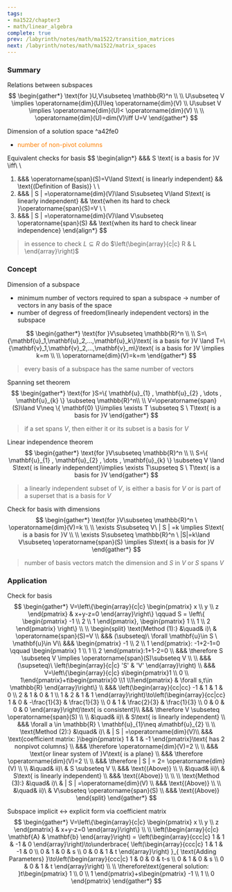 ```yaml
---
tags:
- ma1522/chapter3
- math/linear_algebra
complete: true
prev: /labyrinth/notes/math/ma1522/transition_matrices
next: /labyrinth/notes/math/ma1522/matrix_spaces
---
```


   

### Summary
Relations between subspaces
$$
\begin{gather*}
\text{for }U,V\subseteq \mathbb{R}^n \\
\\
U\subseteq V \implies \operatorname{dim}(U)\leq \operatorname{dim}(V) \\
U\subset V \implies \operatorname{dim}(U)< \operatorname{dim}(V) \\
\\
\operatorname{dim}(U)=dim(V)\iff U=V
\end{gather*}
$$

Dimension of a solution space ^a42fe0
- <span style="color:rgb(255, 127, 0)">number of non-pivot columns</span>

Equivalent checks for basis
$$
\begin{align*}
&&& S \text{ is a basis for }V \iff\\
\\
1) &&& \operatorname{span}(S)=V\land S\text{ is linearly independent} && \text{(Definition of Basis)} \\
\\
2) &&& | S | =\operatorname{dim}(V)\land S\subseteq V\land S\text{ is linearly independent} && \text{when its hard to check }\operatorname{span}(S)=V \\
\\
3) &&& | S | =\operatorname{dim}(V)\land V\subseteq \operatorname{span}(S) && \text{when its hard to check linear independence}
\end{align*}
$$
> in essence to check $L\subseteq R$ do $\left(\begin{array}{c|c} R & L \end{array}\right)$

### Concept
Dimension of a subspace
- minimum number of vectors required to span a subspace -> number of vectors in any basis of the space
- number of degress of freedom(linearly independent vectors) in the subspace

$$
\begin{gather*}
\text{for }V\subseteq \mathbb{R}^n \\
\\
S=\{\mathbf{u}_1,\mathbf{u}_2,...,\mathbf{u}_k\}\text{ is a basis for }V \land T=\{\mathbf{v}_1,\mathbf{v}_2,...,\mathbf{v}_m\}\text{ is a basis for }V \implies k=m \\
\\
\operatorname{dim}(V)=k=m
\end{gather*}
$$
> every basis of a subspace has the same number of vectors

Spanning set theorem
$$
\begin{gather*}
\text{for }S=\{ \mathbf{u}_{1} , \mathbf{u}_{2} , \dots , \mathbf{u}_{k} \} \subseteq \mathbb{R}^n\\
\\
V=\operatorname{span}(S)\land V\neq \{ \mathbf{0} \}\implies \exists T \subseteq S \ T\text{ is a basis for }V
\end{gather*}
$$
> if a set spans $V$, then either it or its subset is a basis for $V$

Linear independence theorem
$$
\begin{gather*}
\text{for }V\subseteq \mathbb{R}^n \\
\\
S=\{ \mathbf{u}_{1} , \mathbf{u}_{2} , \dots , \mathbf{u}_{k} \} \subseteq V \land S\text{ is linearly independent}\implies \exists T\supseteq S \ T\text{ is a basis for }V
\end{gather*}
$$
> a linearly independent subset of $V$, is either a basis for $V$ or is part of a superset that is a basis for $V$

Check for basis with dimensions
$$
\begin{gather*}
\text{for }V\subseteq \mathbb{R}^n \ \operatorname{dim}(V)=k \\
\\
\exists S\subseteq V\ | S | =k \implies S\text{ is a basis for }V \\
\\
\exists S\subseteq \mathbb{R}^n \ |S|=k\land V\subseteq \operatorname{span}(S) \implies S\text{ is a basis for }V
\end{gather*}
$$
> number of basis vectors match the dimension and $S$ in $V$ or $S$ spans $V$

### Application
Check for basis
$$
\begin{gather*}
V=\left\{\begin{array}{c|c} \begin{pmatrix}
x \\
y \\
z
\end{pmatrix} & x+y-z=0 \end{array}\right\} \qquad S = \left\{ \begin{pmatrix}
-1 \\
2 \\
1
\end{pmatrix}, \begin{pmatrix}
1 \\
1 \\
2
\end{pmatrix} \right\} \\
\\
\begin{split}
\text{Method (1):} &\quad& i)\ & \operatorname{span}(S)=V \\
&&& (\subseteq)\ \forall \mathbf{u}\in S \ \mathbf{u}\in V\\
&&& \begin{pmatrix}
-1 \\
2 \\
1
\end{pmatrix}: -1+2-1=0 \qquad \begin{pmatrix}
1 \\
1 \\
2
\end{pmatrix}:1+1-2=0 \\
&&& \therefore S \subseteq V \implies \operatorname{span}(S)\subseteq V \\
\\
&&& (\supseteq)\ \left(\begin{array}{c|c} 'S' & 'V' \end{array}\right) \\
&&& V=\left\{\begin{array}{c|c} s\begin{pmatrix}1 \\ 0 \\ 1\end{pmatrix}+t\begin{pmatrix}0 \\1 \\1\end{pmatrix} & \forall s,t\in \mathbb{R} \end{array}\right\} \\
&&& \left(\begin{array}{cc|cc} -1 & 1 & 1 & 0 \\
2 & 1 & 0 & 1 \\
1 & 2 & 1 & 1 \end{array}\right)\to\left(\begin{array}{cc|cc} 1 & 0 & -\frac{1}{3} & \frac{1}{3} \\
0 & 1 & \frac{2}{3} & \frac{1}{3} \\
0 & 0 & 0 & 0 \end{array}\right)\text{ is consistent}\\
&&& \therefore V \subseteq \operatorname{span}(S) \\
\\
&\quad& ii)\ & S\text{ is linearly independent} \\
&&& \forall a \in \mathbb{R} \ \mathbf{u}_{1}\neq a\mathbf{u}_{2}
\\
\\
\text{Method (2):} &\quad& i)\ & | S | =\operatorname{dim}(V)\\
&&& \text{coefficient matrix: }\begin{pmatrix}
1 & 1 & -1
\end{pmatrix}\text{ has 2 nonpivot columns} \\
&&& \therefore \operatorname{dim}(V)=2 \\
\\
&&& \text{or linear system of }V\text{ is a plane} \\
&&& \therefore \operatorname{dim}(V)=2 \\
\\
&&& \therefore | S | = 2= \operatorname{dim}(V) \\
\\
&\quad& ii)\ & S \subseteq V \\
&&& \text{(Above)} \\
\\
&\quad& iii)\ & S\text{ is linearly independent} \\
&&& \text{(Above)} \\
\\
\\
\text{Method (3):} &\quad& i)\ & | S | =\operatorname{dim}(V) \\
&&& \text{(Above)} \\
\\
&\quad& ii)\ & V\subseteq \operatorname{span}(S) \\
&&& \text{(Above)}
\end{split}
\end{gather*}
$$

Subspace implicit <-> explicit form via coefficient matrix
$$
\begin{gather*}
V=\left\{\begin{array}{c|c} \begin{pmatrix}
x \\
y \\
z
\end{pmatrix} & x+y-z=0 \end{array}\right\} \\
\\
\left(\begin{array}{c|c} \mathbf{A} & \mathbf{b} \end{array}\right) = \left(\begin{array}{ccc|c} 1 & 1 & -1 & 0 \end{array}\right)\to\underbrace{ \left(\begin{array}{ccc|c} 1 & 1 & -1 & 0 \\
0 & 1 & 0 & s \\
0 & 0 & 1 & t \end{array}\right) }_{ \text{Adding Parameters} }\to\left(\begin{array}{ccc|c} 1 & 0 & 0 & t-s \\
0 & 1 & 0 & s \\
0 & 0 & 1 & t \end{array}\right) \\
\\
\therefore\text{general solution: }t\begin{pmatrix}
1 \\
0 \\
1
\end{pmatrix}+s\begin{pmatrix}
-1 \\
1 \\
0
\end{pmatrix}
\end{gather*}
$$